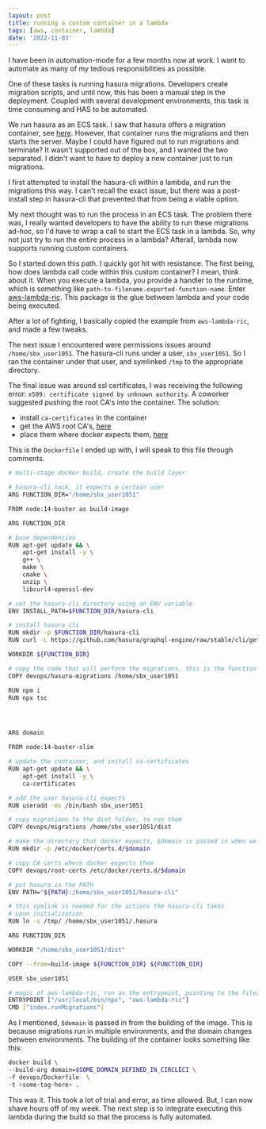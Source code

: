 ```yaml
---
layout: post
title: running a custom container in a lambda
tags: [aws, container, lambda]
date: '2022-11-03'
---
```

I have been in automation-mode for a few months now at work. I want to automate as many of my tedious responsibilities as possible.

One of these tasks is running hasura migrations. Developers create migration scripts, and until now, this has been a manual step in the deployment. Coupled with several development environments, this task is time consuming and HAS to be automated.

We run hasura as an ECS task. I saw that hasura offers a migration container, see [here](https://hub.docker.com/r/hasura/graphql-engine/tags?page=1&name=cli-migrations). However, that container runs the migrations and then starts the server. Maybe I could have figured out to run migrations and terminate? It wasn't supported out of the box, and I wanted the two separated. I didn't want to have to deploy a new container just to run migrations.

I first attempted to install the hasura-cli within a lambda, and run the migrations this way. I can't recall the exact issue, but there was a post-install step in hasura-cli that prevented that from being a viable option.

My next thought was to run the process in an ECS task. The problem there was, I really wanted developers to have the ability to run these migrations ad-hoc, so I'd have to wrap a call to start the ECS task in a lambda. So, why not just try to run the entire process in a lambda? Afterall, lambda now supports running custom containers.

So I started down this path. I quickly got hit with resistance. The first being, how does lambda call code within this custom container? I mean, think about it. When you execute a lambda, you provide a handler to the runtime, which is something like `path-to-filename.exported-function-name`. Enter [aws-lambda-ric](https://www.npmjs.com/package/aws-lambda-ric). This package is the glue between lambda and your code being executed.

After a lot of fighting, I basically copied the example from `aws-lambda-ric`, and made a few tweaks.

The next issue I encountered were permissions issues around `/home/sbx_user1051`. The hasura-cli runs under a user, `sbx_user1051`. So I ran the container under that user, and symlinked `/tmp` to the appropriate directory.

The final issue was around ssl certificates, I was receiving the following error: `x509: certificate signed by unknown authority`. A coworker suggested pushing the root CA's into the container. The solution:
- install `ca-certificates` in the container
- get the AWS root CA's, [here](https://www.amazontrust.com/repository/)
- place them where docker expects them, [here](https://docs.docker.com/engine/security/certificates/)

This is the `Dockerfile` I ended up with, I will speak to this file through comments.

```sh
# multi-stage docker build, create the build layer

# hasura-cli hack, it expects a certain user
ARG FUNCTION_DIR="/home/sbx_user1051"

FROM node:14-buster as build-image

ARG FUNCTION_DIR

# base dependencies
RUN apt-get update && \
    apt-get install -y \
    g++ \
    make \
    cmake \
    unzip \
    libcurl4-openssl-dev

# set the hasura-cli directory using an ENV variable
ENV INSTALL_PATH=$FUNCTION_DIR/hasura-cli

# install hasura cli
RUN mkdir -p $FUNCTION_DIR/hasura-cli
RUN curl -L https://github.com/hasura/graphql-engine/raw/stable/cli/get.sh | VERSION=v2.1.1 /bin/bash

WORKDIR ${FUNCTION_DIR}

# copy the code that will perform the migrations, this is the function that the lambda will call
COPY devops/hasura-migrations /home/sbx_user1051

RUN npm i
RUN npx tsc




ARG domain

FROM node:14-buster-slim

# update the container, and install ca-certificates
RUN apt-get update && \
    apt-get install -y \
    ca-certificates

# add the user hasura-cli expects
RUN useradd -ms /bin/bash sbx_user1051

# copy migrations to the dist folder, to run them
COPY devops/migrations /home/sbx_user1051/dist

# make the directory that docker expects, $domain is passed in when we build the container
RUN mkdir -p /etc/docker/certs.d/$domain

# copy CA certs where docker expects them
COPY devops/root-certs /etc/docker/certs.d/$domain

# put hasura in the PATH
ENV PATH="${PATH}:/home/sbx_user1051/hasura-cli"

# this symlink is needed for the actions the hasura-cli takes
# upon initialization
RUN ln -s /tmp/ /home/sbx_user1051/.hasura

ARG FUNCTION_DIR

WORKDIR "/home/sbx_user1051/dist"

COPY --from=build-image ${FUNCTION_DIR} ${FUNCTION_DIR}

USER sbx_user1051

# magic of aws-lambda-ric, run as the entrypoint, pointing to the file/function that the lambda should run
ENTRYPOINT ["/usr/local/bin/npx", "aws-lambda-ric"]
CMD ["index.runMigrations"]
```

As I mentioned, `$domain` is passed in from the building of the image. This is because migrations run in multiple environments, and the domain changes between environments. The building of the container looks something like this:

```sh
docker build \
--build-arg domain=$SOME_DOMAIN_DEFINED_IN_CIRCLECI \
-f devops/Dockerfile  \
-t <some-tag-here> .
```

This was it. This took a lot of trial and error, as time allowed. But, I can now shave hours off of my week. The next step is to integrate executing this lambda during the build so that the process is fully automated.
